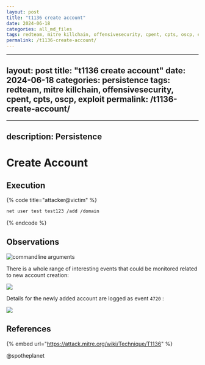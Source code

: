```yaml
---
layout: post
title: "t1136 create account"
date: 2024-06-18
categories: all_md_files
tags: redteam, mitre killchain, offensivesecurity, cpent, cpts, oscp, exploit
permalink: /t1136-create-account/
---
```


---
layout: post
title: "t1136 create account"
date: 2024-06-18
categories: persistence
tags: redteam, mitre killchain, offensivesecurity, cpent, cpts, oscp, exploit
permalink: /t1136-create-account/
---

---
description: Persistence
---

# Create Account

## Execution

{% code title="attacker@victim" %}
```bash
net user test test123 /add /domain
```
{% endcode %}

## Observations

![commandline arguments](../../.gitbook/assets/account-add.png)

There is a whole range of interesting events that could be monitored related to new account creation:

![](../../.gitbook/assets/account-events.png)

Details for the newly added account are logged as event `4720` :

![](../../.gitbook/assets/account-created.png)

## References

{% embed url="https://attack.mitre.org/wiki/Technique/T1136" %}



@spotheplanet

